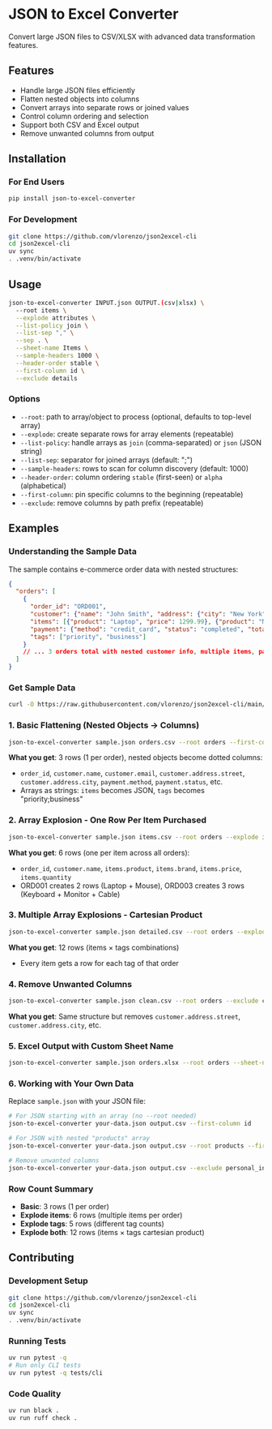 # JSON to Excel Converter

Convert large JSON files to CSV/XLSX with advanced data transformation features.

## Features
- Handle large JSON files efficiently
- Flatten nested objects into columns
- Convert arrays into separate rows or joined values
- Control column ordering and selection
- Support both CSV and Excel output
- Remove unwanted columns from output

## Installation

### For End Users
```bash
pip install json-to-excel-converter
```

### For Development
```bash
git clone https://github.com/vlorenzo/json2excel-cli
cd json2excel-cli
uv sync
. .venv/bin/activate
```

## Usage
```bash
json-to-excel-converter INPUT.json OUTPUT.(csv|xlsx) \
  --root items \
  --explode attributes \
  --list-policy join \
  --list-sep "," \
  --sep . \
  --sheet-name Items \
  --sample-headers 1000 \
  --header-order stable \
  --first-column id \
  --exclude details
```

### Options
- `--root`: path to array/object to process (optional, defaults to top-level array)
- `--explode`: create separate rows for array elements (repeatable)
- `--list-policy`: handle arrays as `join` (comma-separated) or `json` (JSON string)
- `--list-sep`: separator for joined arrays (default: ";")
- `--sample-headers`: rows to scan for column discovery (default: 1000)
- `--header-order`: column ordering `stable` (first-seen) or `alpha` (alphabetical)
- `--first-column`: pin specific columns to the beginning (repeatable)
- `--exclude`: remove columns by path prefix (repeatable)

## Examples

### Understanding the Sample Data
The sample contains e-commerce order data with nested structures:
```json
{
  "orders": [
    {
      "order_id": "ORD001",
      "customer": {"name": "John Smith", "address": {"city": "New York"}},
      "items": [{"product": "Laptop", "price": 1299.99}, {"product": "Mouse", "price": 29.99}],
      "payment": {"method": "credit_card", "status": "completed", "total": 1359.97},
      "tags": ["priority", "business"]
    }
    // ... 3 orders total with nested customer info, multiple items, payments, tags
  ]
}
```

### Get Sample Data
```bash
curl -O https://raw.githubusercontent.com/vlorenzo/json2excel-cli/main/sample.json
```

### 1. Basic Flattening (Nested Objects → Columns)
```bash
json-to-excel-converter sample.json orders.csv --root orders --first-column order_id
```
**What you get**: 3 rows (1 per order), nested objects become dotted columns:
- `order_id`, `customer.name`, `customer.email`, `customer.address.street`, `customer.address.city`, `payment.method`, `payment.status`, etc.
- Arrays as strings: `items` becomes JSON, `tags` becomes "priority;business"

### 2. Array Explosion - One Row Per Item Purchased
```bash
json-to-excel-converter sample.json items.csv --root orders --explode items --first-column order_id
```
**What you get**: 6 rows (one per item across all orders):
- `order_id`, `customer.name`, `items.product`, `items.brand`, `items.price`, `items.quantity`
- ORD001 creates 2 rows (Laptop + Mouse), ORD003 creates 3 rows (Keyboard + Monitor + Cable)

### 3. Multiple Array Explosions - Cartesian Product
```bash
json-to-excel-converter sample.json detailed.csv --root orders --explode items --explode tags
```
**What you get**: 12 rows (items × tags combinations)
- Every item gets a row for each tag of that order

### 4. Remove Unwanted Columns
```bash
json-to-excel-converter sample.json clean.csv --root orders --exclude customer.address --first-column order_id
```
**What you get**: Same structure but removes `customer.address.street`, `customer.address.city`, etc.

### 5. Excel Output with Custom Sheet Name
```bash
json-to-excel-converter sample.json orders.xlsx --root orders --sheet-name "Customer Orders"
```

### 6. Working with Your Own Data
Replace `sample.json` with your JSON file:
```bash
# For JSON starting with an array (no --root needed)
json-to-excel-converter your-data.json output.csv --first-column id

# For JSON with nested "products" array
json-to-excel-converter your-data.json output.csv --root products --first-column id

# Remove unwanted columns
json-to-excel-converter your-data.json output.csv --exclude personal_info --exclude internal
```

### Row Count Summary
- **Basic**: 3 rows (1 per order)
- **Explode items**: 6 rows (multiple items per order)
- **Explode tags**: 5 rows (different tag counts)
- **Explode both**: 12 rows (items × tags cartesian product)


## Contributing

### Development Setup
```bash
git clone https://github.com/vlorenzo/json2excel-cli
cd json2excel-cli
uv sync
. .venv/bin/activate
```

### Running Tests
```bash
uv run pytest -q
# Run only CLI tests
uv run pytest -q tests/cli
```

### Code Quality
```bash
uv run black .
uv run ruff check .
```
